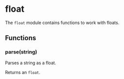 
# float

The `float` module contains functions to work with floats.
## Functions
### parse(string)

Parses a string as a float.

Returns an `float`.
